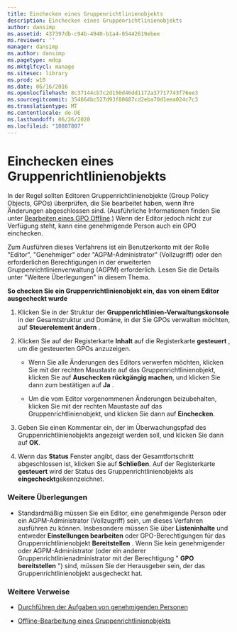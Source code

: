 ```yaml
---
title: Einchecken eines Gruppenrichtlinienobjekts
description: Einchecken eines Gruppenrichtlinienobjekts
author: dansimp
ms.assetid: 437397db-c94b-4940-b1a4-05442619ebee
ms.reviewer: ''
manager: dansimp
ms.author: dansimp
ms.pagetype: mdop
ms.mktglfcycl: manage
ms.sitesec: library
ms.prod: w10
ms.date: 06/16/2016
ms.openlocfilehash: 8c37144cb7c2d150d46dd1172a37717743f76ee3
ms.sourcegitcommit: 354664bc527d93f80687cd2eba70d1eea024c7c3
ms.translationtype: MT
ms.contentlocale: de-DE
ms.lasthandoff: 06/26/2020
ms.locfileid: "10807807"
---
```

# Einchecken eines Gruppenrichtlinienobjekts


In der Regel sollten Editoren Gruppenrichtlinienobjekte (Group Policy Objects, GPOs) überprüfen, die Sie bearbeitet haben, wenn Ihre Änderungen abgeschlossen sind. (Ausführliche Informationen finden Sie unter [Bearbeiten eines GPO Offline](edit-a-gpo-offline-agpm30ops.md).) Wenn der Editor jedoch nicht zur Verfügung steht, kann eine genehmigende Person auch ein GPO einchecken.

Zum Ausführen dieses Verfahrens ist ein Benutzerkonto mit der Rolle "Editor", "Genehmiger" oder "AGPM-Administrator" (Vollzugriff) oder den erforderlichen Berechtigungen in der erweiterten Gruppenrichtlinienverwaltung (AGPM) erforderlich. Lesen Sie die Details unter "Weitere Überlegungen" in diesem Thema.

**So checken Sie ein Gruppenrichtlinienobjekt ein, das von einem Editor ausgecheckt wurde**

1.  Klicken Sie in der Struktur der **Gruppenrichtlinien-Verwaltungskonsole** in der Gesamtstruktur und Domäne, in der Sie GPOs verwalten möchten, auf **Steuerelement ändern** .

2.  Klicken Sie auf der Registerkarte **Inhalt** auf die Registerkarte **gesteuert** , um die gesteuerten GPOs anzuzeigen.

    -   Wenn Sie alle Änderungen des Editors verwerfen möchten, klicken Sie mit der rechten Maustaste auf das Gruppenrichtlinienobjekt, klicken Sie auf **Auschecken rückgängig machen**, und klicken Sie dann zum bestätigen auf **Ja** .

    -   Um die vom Editor vorgenommenen Änderungen beizubehalten, klicken Sie mit der rechten Maustaste auf das Gruppenrichtlinienobjekt, und klicken Sie dann auf **Einchecken**.

3.  Geben Sie einen Kommentar ein, der im Überwachungspfad des Gruppenrichtlinienobjekts angezeigt werden soll, und klicken Sie dann auf **OK**.

4.  Wenn das **Status** Fenster angibt, dass der Gesamtfortschritt abgeschlossen ist, klicken Sie auf **Schließen**. Auf der Registerkarte **gesteuert** wird der Status des Gruppenrichtlinienobjekts als **eingecheckt**gekennzeichnet.

### Weitere Überlegungen

-   Standardmäßig müssen Sie ein Editor, eine genehmigende Person oder ein AGPM-Administrator (Vollzugriff) sein, um dieses Verfahren ausführen zu können. Insbesondere müssen Sie über **Listeninhalte** und entweder **Einstellungen bearbeiten** oder GPO-Berechtigungen für das Gruppenrichtlinienobjekt **Bereitstellen** . Wenn Sie kein genehmigender oder AGPM-Administrator (oder ein anderer Gruppenrichtlinienadministrator mit der Berechtigung " **GPO bereitstellen** ") sind, müssen Sie der Herausgeber sein, der das Gruppenrichtlinienobjekt ausgecheckt hat.

### Weitere Verweise

-   [Durchführen der Aufgaben von genehmigenden Personen](performing-approver-tasks-agpm30ops.md)

-   [Offline-Bearbeitung eines Gruppenrichtlinienobjekts](edit-a-gpo-offline-agpm30ops.md)

 

 





